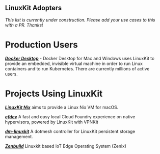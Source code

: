 ## LinuxKit Adopters

_This list is currently under construction. Please add your use cases to this with a PR. Thanks!_

# Production Users

**_[Docker Desktop](https://www.docker.com/products/docker-desktop)_** - Docker Desktop for Mac and Windows uses LinuxKit to provide an embedded, invisible virtual machine in order to run Linux containers and to run Kubernetes. There are currently millions of active users.

# Projects Using LinuxKit

**_[LinuxKit Nix](https://github.com/nix-community/linuxkit-nix)_** aims to provide a Linux Nix VM for macOS.

**_[cfdev](https://github.com/cloudfoundry-incubator/cfdev)_** A fast and easy local Cloud Foundry experience on native hypervisors, powered by LinuxKit with VPNKit

**_[dm-linuxkit](https://github.com/dotmesh-io/dm-linuxkit)_** A dotmesh controller for LinuxKit persistent storage management.

**_[Zenbuild](https://github.com/zededa/zenbuild)_** Linuxkit based IoT Edge Operating System (Zenix)
